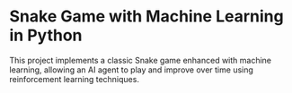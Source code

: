 # Snake Game with Machine Learning in Python

This project implements a classic Snake game enhanced with machine learning, allowing an AI agent to play and improve over time using reinforcement learning techniques.